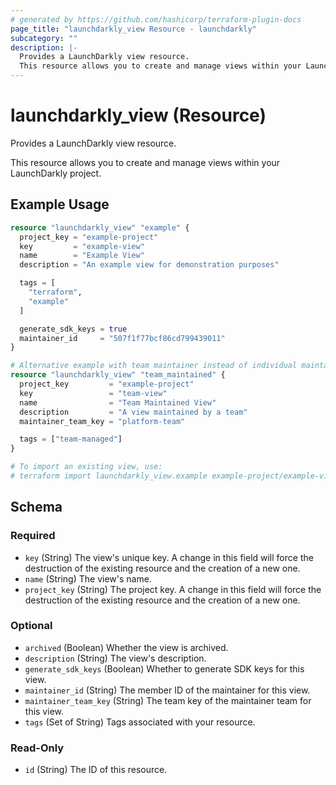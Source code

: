 ```yaml
---
# generated by https://github.com/hashicorp/terraform-plugin-docs
page_title: "launchdarkly_view Resource - launchdarkly"
subcategory: ""
description: |-
  Provides a LaunchDarkly view resource.
  This resource allows you to create and manage views within your LaunchDarkly project.
---
```


# launchdarkly_view (Resource)

Provides a LaunchDarkly view resource.

This resource allows you to create and manage views within your LaunchDarkly project.

## Example Usage

```terraform
resource "launchdarkly_view" "example" {
  project_key = "example-project"
  key         = "example-view"
  name        = "Example View"
  description = "An example view for demonstration purposes"

  tags = [
    "terraform",
    "example"
  ]

  generate_sdk_keys = true
  maintainer_id     = "507f1f77bcf86cd799439011"
}

# Alternative example with team maintainer instead of individual maintainer
resource "launchdarkly_view" "team_maintained" {
  project_key         = "example-project"
  key                 = "team-view"
  name                = "Team Maintained View"
  description         = "A view maintained by a team"
  maintainer_team_key = "platform-team"

  tags = ["team-managed"]
}

# To import an existing view, use:
# terraform import launchdarkly_view.example example-project/example-view
```

<!-- schema generated by tfplugindocs -->
## Schema

### Required

- `key` (String) The view's unique key. A change in this field will force the destruction of the existing resource and the creation of a new one.
- `name` (String) The view's name.
- `project_key` (String) The project key. A change in this field will force the destruction of the existing resource and the creation of a new one.

### Optional

- `archived` (Boolean) Whether the view is archived.
- `description` (String) The view's description.
- `generate_sdk_keys` (Boolean) Whether to generate SDK keys for this view.
- `maintainer_id` (String) The member ID of the maintainer for this view.
- `maintainer_team_key` (String) The team key of the maintainer team for this view.
- `tags` (Set of String) Tags associated with your resource.

### Read-Only

- `id` (String) The ID of this resource.
